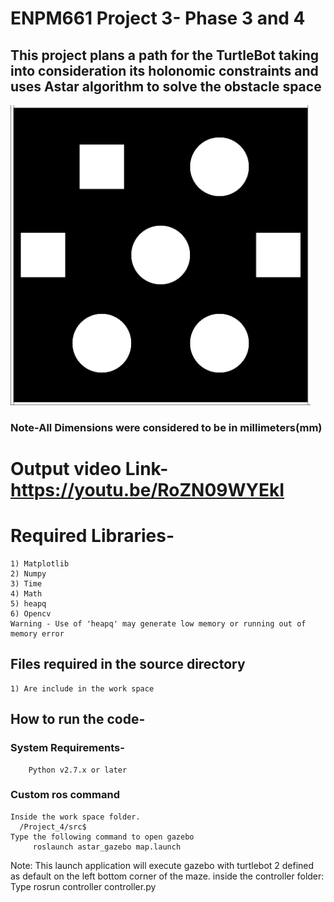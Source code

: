 
# ENPM661 Project 3- Phase 3 and 4
## This project plans a path for the TurtleBot taking into consideration its holonomic constraints and uses Astar algorithm to solve the obstacle space
<img src="https://github.com/AkshayKurhade/ENPM661Project3Phase3and4/blob/master/Output/Map.png" width="480">

### Note-All Dimensions were considered to be in millimeters(mm)

# Output video Link-https://youtu.be/RoZN09WYEkI

# Required Libraries-
    1) Matplotlib
    2) Numpy
    3) Time
    4) Math
    5) heapq
    6) Opencv
    Warning - Use of 'heapq' may generate low memory or running out of memory error

## Files required in the source directory
    1) Are include in the work space

## How to run the code-
 ### System Requirements-
        Python v2.7.x or later
 ### Custom ros command
	Inside the work space folder.
      /Project_4/src$
	Type the following command to open gazebo
         roslaunch astar_gazebo map.launch
        
  Note: This launch application will execute gazebo with turtlebot 2 defined as default on the left bottom corner of the maze.
  inside the controller folder:
  Type
   rosrun controller controller.py
  

 
   
